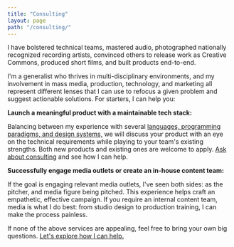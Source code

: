 ```yaml
---
title: "Consulting"
layout: page
path: "/consulting/"
---
```

I have bolstered technical teams, mastered audio, photographed nationally
recognized recording artists, convinced others to release work as Creative
Commons, produced short films, and built products end-to-end.

I'm a generalist who thrives in multi-disciplinary environments, and my
involvement in mass media, production, technology, and marketing all represent different
lenses that I can use to refocus a given problem and suggest actionable solutions.
For starters, I can help you:

**Launch a meaningful product with a maintainable tech stack:**

Balancing between my experience with several
[languages, programming paradigms, and design systems,](/about/) we will
discuss your product with an eye on the technical requirements while playing to
your team's existing strengths. Both new products and existing ones are welcome
to apply. [Ask about consulting](http://uptime.ventures) and see how I can help.

**Successfully engage media outlets or create an in-house content team:**

If the goal is engaging relevant media outlets, I've seen both sides: as the
pitcher, and media figure being pitched. This experience helps craft an
empathetic, effective campaign. If you require an internal content team, media
is what I do best: from studio design to production training, I can make the
process painless.

If none of the above services are appealing, feel free to bring your own big
questions. [Let's explore how I can help.](http://uptime.ventures)
